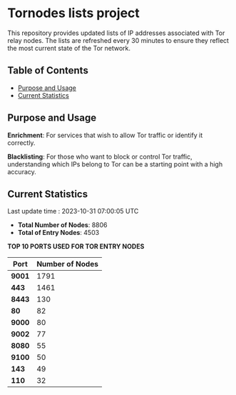 # Tornodes lists project

This repository provides updated lists of IP addresses associated with Tor relay nodes. The lists are refreshed every 30 minutes to ensure they reflect the most current state of the Tor network.

## Table of Contents

- [Purpose and Usage](#purpose-and-usage)
- [Current Statistics](#current-statistics)


## Purpose and Usage

**Enrichment**: For services that wish to allow Tor traffic or identify it correctly.

**Blacklisting**: For those who want to block or control Tor traffic, understanding which IPs belong to Tor can be a starting point with a high accuracy.

## Current Statistics

Last update time : 2023-10-31 07:00:05 UTC

- **Total Number of Nodes**: 8806
- **Total of Entry Nodes**: 4503

**TOP 10 PORTS USED FOR TOR ENTRY NODES**

| **Port** | **Number of Nodes** |
|------|-----------------|
| **9001**   | 1791  |
| **443**   | 1461  |
| **8443**   | 130  |
| **80**   | 82  |
| **9000**   | 80  |
| **9002**   | 77  |
| **8080**   | 55  |
| **9100**   | 50  |
| **143**   | 49  |
| **110**   | 32  |

